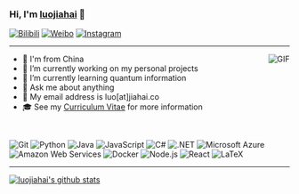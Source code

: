 ### Hi, I'm [luojiahai](https://luojiahai.com) 👋

[![Bilibili](https://img.shields.io/badge/-Bilibili-1890ff?style=flat-square&logo=bilibili&logoColor=white)](https://space.bilibili.com/866961/)
[![Weibo](https://img.shields.io/badge/-Weibo-eb7350?style=flat-square&logo=sina-weibo&logoColor=white)](https://weibo.com/1952554453/)
[![Instagram](https://img.shields.io/badge/-Instagram-black?style=flat-square&logo=instagram&logoColor=white)](https://www.instagram.com/luojiahai/)

---

<!-- <img align="right" alt="GIF" src="https://media.giphy.com/media/836HiJc7pgzy8iNXCn/giphy.gif" /> -->
<img align="right" alt="GIF" src="https://media.giphy.com/media/3ov9jNziFTMfzSumAw/giphy.gif" />

- 👶 I'm from China
- 🔭 I’m currently working on my personal projects
- 🌱 I’m currently learning quantum information
- 💬 Ask me about anything
- 📧 My email address is luo[at]jiahai.co
- 🎓 See my [Curriculum Vitae](https://luojiahai.com/cv/) for more information

<!--
**luojiahai/luojiahai** is a ✨ _special_ ✨ repository because its `README.md` (this file) appears on your GitHub profile.

Here are some ideas to get you started:

- 🔭 I’m currently working on ...
- 🌱 I’m currently learning ...
- 👯 I’m looking to collaborate on ...
- 🤔 I’m looking for help with ...
- 💬 Ask me about ...
- 📫 How to reach me: ...
- 😄 Pronouns: ...
- ⚡ Fun fact: ...
-->

</br>

![Git](https://img.shields.io/badge/-Git-F05032?style=flat-square&logo=git&logoColor=ffffff)
![Python](http://img.shields.io/badge/-Python-3C78A9?style=flat-square&logo=python&logoColor=ffffff)
![Java](https://img.shields.io/badge/-Java-ff0000?style=flat-square&logo=java&logoColor=ffffff)
![JavaScript](https://img.shields.io/badge/-JavaScript-yellow?style=flat-square&logo=javascript&logoColor=ffffff)
![C#](https://img.shields.io/badge/-C%23-purple?style=flat-square&logo=c-sharp&logoColor=ffffff)
![.NET](https://img.shields.io/badge/-.NET-512bd4?style=flat-square&logo=.net&logoColor=ffffff)
![Microsoft Azure](https://img.shields.io/badge/-Azure-blue?style=flat-square&logo=microsoft-azure&logoColor=ffffff)
![Amazon Web Services](https://img.shields.io/badge/-AWS-orange?style=flat-square&logo=amazon&logoColor=ffffff)
![Docker](https://img.shields.io/badge/-Docker-007bff?style=flat-square&logo=docker&logoColor=ffffff)
![Node.js](https://img.shields.io/badge/-Node.js-43853d?style=flat-square&logo=Node.js&logoColor=ffffff)
![React](https://img.shields.io/badge/-React-black?style=flat-square&logo=react)
![LaTeX](https://img.shields.io/badge/-LaTeX-008080?style=flat-square&logo=latex&logoColor=ffffff)

---

[![luojiahai's github stats](https://github-readme-stats.vercel.app/api?username=luojiahai&show_icons=true&hide_border=true)](https://github.com/luojiahai/)
